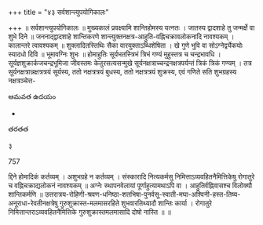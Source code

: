 +++
title = "४३ सर्वशान्त्युपयोगिकालः"

+++
॥ सर्वशान्त्युपयोगिकालः ॥ मुख्यकालं प्रवक्ष्यामि शान्तिहोमस्य यत्नतः । जातस्य द्वादशाहे तु जन्मर्क्षे वा शुभे दिने ॥ जननाद्द्वादशाहे शान्तिकरणे शान्त्युक्तनक्षत्र-आहुति-वह्निचक्रावलोकनादि नावश्यकम् । कालान्तरे त्वावश्यकम् ॥ शुक्लादितस्तिथिः सैका वारयुक्ताऽब्धिशेषिता । खे गुणे भुवि वा सोऽग्नेद्वर्येकयोः स्यादधो दिवि ॥ भूमावग्निः शुभः ॥ होमाहुतिः सूर्यभतस्त्रिभं त्रिभं गण्यं मुहुस्तत्र च चन्द्रभावधि । सूर्यज्ञशुक्रार्कजचन्द्रभूमिजा जीवस्तमः केतुरसत्यसन्मुखे  सूर्यनक्षत्राच्चन्द्रनक्षत्रपर्यन्तं त्रिकं त्रिकं गण्यम् । तत्र सूर्यनक्षत्रान्नक्षत्रत्रयं सूर्यस्य, ततो नक्षत्रत्रयं बुधस्य, ततो नक्षत्रत्रयं शुक्रस्य, एवं गणिते सति शुभग्रहस्य नक्षत्रञ्चेत्त-

ఆమవత ఉదయం

-

తరతత

३

757

द्दिने होमादिकं कर्तव्यम् । अशुभग्रहे न कर्तव्यम् । संस्कारादि नित्यकर्मसु निमित्ताऽव्यवहितनैमित्तिकेषु रोगातुरे च वह्निचक्राद्यलोकनं नावश्यकम् ॥ अग्नेः स्थापनवेलायां पूर्णाहुत्यामथाऽपि वा । आहुतिर्वह्निवासश्च विलोक्यौ शान्तिकर्मणि ॥ उत्तरात्रय-रोहिणी-श्रवण-धनिष्ठा-शतभिषा-पुनर्वसू-स्वाती-मघा-अश्विनी-हस्त-तिष्य-
अनूराधा-रेवतीनक्षत्रेषु गुरुशुक्रास्त-मलमासरहिते शुभवारतिथ्यादौ शान्तिः कार्या । रोगातुरे निमित्तान्तराऽव्यवहितनैमित्तिके गुरुशुक्रास्तमलमासादि दोषो नास्ति ॥  ॥